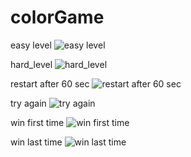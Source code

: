 # colorGame
easy level
![easy level](easy.PNG)

hard_level
![hard_level](hard.PNG)

restart after 60 sec
![restart after 60 sec](restart.PNG)

try again
![try again](tryagain.PNG)

win first time
![win first time](win.PNG)

win last time
![win last time](win2.PNG)
